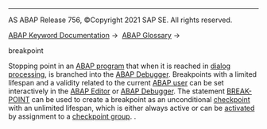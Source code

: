   

* * *

AS ABAP Release 756, ©Copyright 2021 SAP SE. All rights reserved.

[ABAP Keyword Documentation](javascript:call_link\('abenabap.htm'\)) →  [ABAP Glossary](javascript:call_link\('abenabap_glossary.htm'\)) → 

breakpoint

Stopping point in an [ABAP program](javascript:call_link\('abenabap_program_glosry.htm'\) "Glossary Entry") that when it is reached in [dialog processing](javascript:call_link\('abendialog_processing_glosry.htm'\) "Glossary Entry"), is branched into the [ABAP Debugger](javascript:call_link\('abenabap_debugger_glosry.htm'\) "Glossary Entry"). Breakpoints with a limited lifespan and a validity related to the current [ABAP user](javascript:call_link\('abenabap_user_glosry.htm'\) "Glossary Entry") can be set interactively in the [ABAP Editor](javascript:call_link\('abenabap_editor_glosry.htm'\) "Glossary Entry") or [ABAP Debugger](javascript:call_link\('abenabap_debugger_glosry.htm'\) "Glossary Entry"). The statement [BREAK-POINT](javascript:call_link\('abapbreak-point.htm'\)) can be used to create a breakpoint as an unconditional [checkpoint](javascript:call_link\('abencheckpoint_glosry.htm'\) "Glossary Entry") with an unlimited lifespan, which is either always active or can be [activated](javascript:call_link\('abenactivatable_checkpoint_glosry.htm'\) "Glossary Entry") by assignment to a [checkpoint group](javascript:call_link\('abencheckpoint_group_glosry.htm'\) "Glossary Entry"). .